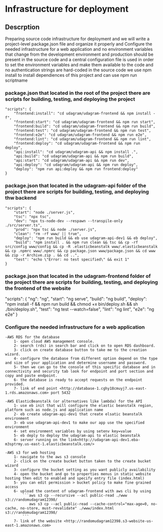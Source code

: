 # Infrastructure for deployment

## Descrption
Preparing source code infrastructure for deployment and we will write a project-level package.json file and organize it properly and Configure the needed infrastructure for a web application and no environment variables that change from the development environment and production should be present in the source code and a central configuration file is used in order to set the environment variables and make them available to the code and no authentication strings are hard-coded in the source code
we use npm install to install dependiences of this project and can use npm run scriptname

### package.json that located in the root of the project there are scripts for building, testing, and deploying the project

    "scripts": {
        "frontend:install": "cd udagram/udagram-frontend && npm install -f",
        "frontend:start": "cd udagram/udagram-frontend && npm run start",
        "frontend:build": "cd udagram/udagram-frontend && npm run build",
        "frontend:test": "cd udagram/udagram-frontend && npm run test",
        "frontend:e2e": "cd udagram/udagram-frontend && npm run e2e",
        "frontend:lint": "cd udagram/udagram-frontend && npm run lint",
        "frontend:deploy": "cd udagram/udagram-frontend && npm run deploy",
        "api:install": "cd udagram/udagram-api && npm install .",
        "api:build": "cd udagram/udagram-api && npm run build",
        "api:start": "cd udagram/udagram-api && npm run dev",
        "api:deploy": "cd udagram/udagram-api && npm run deploy",
        "deploy": "npm run api:deploy && npm run frontend:deploy"
    }

### package.json that located in the udagram-api folder of the project there are scripts for building, testing, and deploying thw backend 

    "scripts": {
        "start": "node ./server.js",
        "tsc": "npx tsc",
        "dev": "npx ts-node-dev --respawn --transpile-only ./src/server.ts",
        "prod": "npx tsc && node ./server.js",
        "clean": "rm -rf www/ || true",
        "deploy": "npm run build && eb use udagram-api-dev1 && eb deploy",
        "build": "npm install . && npm run clean && tsc && cp -rf src/config www/config && cp -R .elasticbeanstalk www/.elasticbeanstalk && cp .npmrc www/.npmrc && cp package.json www/package.json && cd www && zip -r Archive.zip . && cd ..",
        "test": "echo \"Error: no test specified\" && exit 1"
    }

### package.json that located in the udagram-frontend folder of the project there are scripts for building, testing, and deploying the frontend of the website

  "scripts": {
    "ng": "ng",
    "start": "ng serve",
    "build": "ng build",
    "deploy": "npm install -f && npm run build && chmod +x bin/deploy.sh && sh ./bin/deploy.sh",
    "test": "ng test --watch=false",
    "lint": "ng lint",
    "e2e": "ng e2e"
  }

  ### Configure the needed infrastructure for a web application

    -AWS RDS for the database
        1- open cloud AWS management console.
        2- search (rds) in search bar and click on to open RDS dashboard.
        3- click on create database button to take me to the creation wizard.
        4- configure the database from different option depend on the type and size of your application and determine username and password.
        5- then we can go to the console of this specific database and in connectivity and security tab look for endpoint and port section and copy and paste endpoint.
        6- the database is ready to accept requests on the endpoint provided. 
        7- link of end point <http://database-1.cghy18cmuyj7.us-east-1.rds.amazonaws.com> port 5432

    -AWS ElasticBeanstalk (or alternatives like lambda) for the API
        1- use eb init that will configure the elastic beanstalk region, platform such as node.js and application name
        2- eb create udagram-api-dev1 that create elsatic beanstalk environment 
        3- eb use udagram-api-dev1 to make our app use the specified environment
        4- set environment variables by using setenv key=value
        5- eb deply to deploy the udagram-api to elastic beanstalk
        6- server running on the link<http://udagram-api-dev1.eba-m3sptrmy.us-east-1.elasticbeanstalk.com/>
        
    -AWS s3 for web hosting
        1- navigate to the aws s3 console 
        2- click on the create bucket button taken to the create bucket wizard
        3- configure the bucket setting as you want publicly availability
        4- open the bucket and go to properties menus in static website hosting then edit to enabled and specify entry file (index.html)
        5- you can edit permission > bucket policy to make fine grained access 
        6- upload the content of udagram-frontend with aws cli by using 
            ```aws s3 cp --recursive --acl public-read ./www s3://randomudagram12398/
               aws s3 cp --acl public-read --cache-control="max-age=0, no-cache, no-store, must-revalidate" ./www/index.html s3://randomudagram12398/
            ```  
        7- link of the website <http://randomudagram12398.s3-website-us-east-1.amazonaws.com>